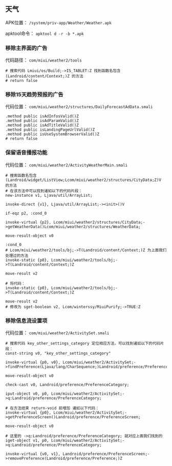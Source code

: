 ## 天气
APK位置： `/system/priv-app/Weather/Weather.apk`

apktool命令： `apktool d -r -b *.apk`

### 移除主界面的广告
代码路径： `com/miui/weather2/tools`
```
# 搜索代码 Lmiui/os/Build;->IS_TABLET:Z 找到函数名包含 (Landroid/content/Context;)Z 的方法
# return false
```

### 移除15天趋势预报的广告
代码位置： `com/miui/weather2/structures/DailyForecastAdData.smali`
```
.method public isAdInfosValid()Z
.method public isAdParamValid()Z
.method public isAdTitleValid()Z
.method public isLandingPageUrlValid()Z
.method public isUseSystemBrowserValid()Z
# return false
```

### 保留语音播报功能
代码位置： `com/miui/weather2/ActivityWeatherMain.smali`
```
# 搜索函数名包含 (Landroid/widget/ListView;Lcom/miui/weather2/structures/CityData;Z)V 的方法
# 在该方法中可以找到诸如以下的代码片段：
new-instance v1, Ljava/util/ArrayList;

invoke-direct {v1}, Ljava/util/ArrayList;-><init>()V

if-eqz p2, :cond_0

invoke-virtual {p2}, Lcom/miui/weather2/structures/CityData;->getWeatherData()Lcom/miui/weather2/structures/WeatherData;

move-result-object v0

:cond_0
# Lcom/miui/weather2/tools/bj;->T(Landroid/content/Context;)Z 为上面我们处理过的方法
invoke-static {p0}, Lcom/miui/weather2/tools/bj;->T(Landroid/content/Context;)Z

move-result v2

# 将代码：
invoke-static {p0}, Lcom/miui/weather2/tools/bj;->T(Landroid/content/Context;)Z

move-result v2
# 修改为 sget-boolean v2, Lcom/winterssy/MiuiPurify;->TRUE:Z
```

### 移除信息流设置项
代码位置： `com/miui/weather2/ActivitySet.smali`
```
# 搜索代码 key_other_settings_category 定位相应方法，可以找到诸如以下的代码片段：
const-string v0, "key_other_settings_category"

invoke-virtual {p0, v0}, Lcom/miui/weather2/ActivitySet;->findPreference(Ljava/lang/CharSequence;)Landroid/preference/Preference;

move-result-object v0

check-cast v0, Landroid/preference/PreferenceCategory;

iput-object v0, p0, Lcom/miui/weather2/ActivitySet;->q:Landroid/preference/PreferenceCategory;

# 在方法结束 return-void 前增加 诸如以下代码：
invoke-virtual {p0}, Lcom/miui/weather2/ActivitySet;->getPreferenceScreen()Landroid/preference/PreferenceScreen;

move-result-object v0

# 这里的 ->q:Landroid/preference/PreferenceCategory; 就对应上面我们找到的
iget-object v1, p0, Lcom/miui/weather2/ActivitySet;->q:Landroid/preference/PreferenceCategory;

invoke-virtual {v0, v1}, Landroid/preference/PreferenceScreen;->removePreference(Landroid/preference/Preference;)Z
```
